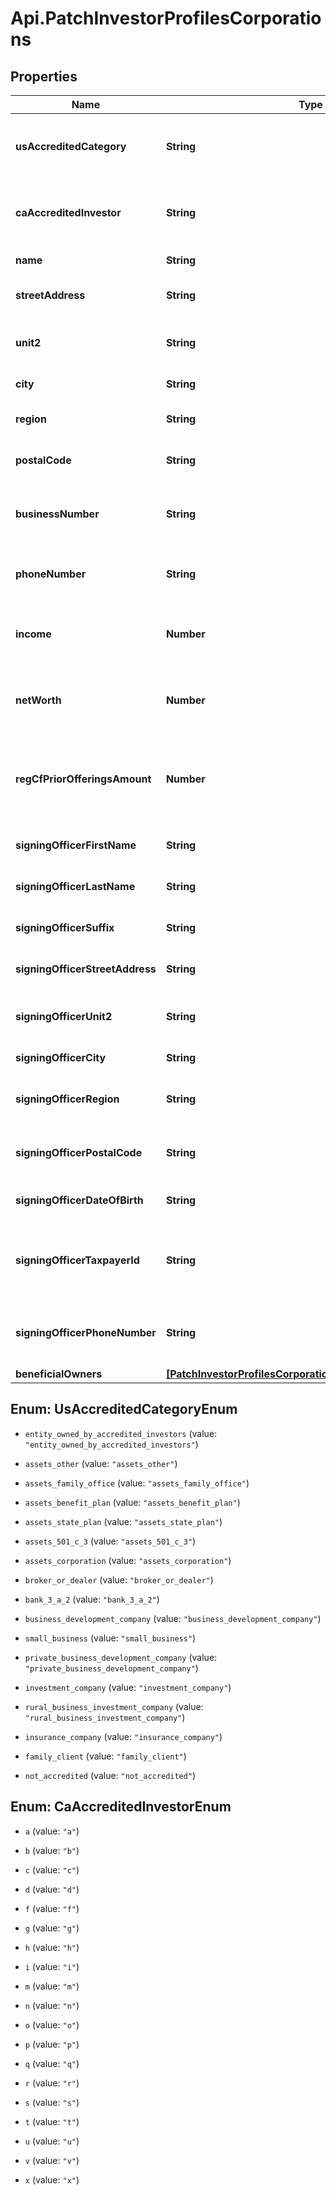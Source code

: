 # Api.PatchInvestorProfilesCorporations

## Properties

Name | Type | Description | Notes
------------ | ------------- | ------------- | -------------
**usAccreditedCategory** | **String** | The United States accredited investor information. | [optional] 
**caAccreditedInvestor** | **String** | The Canadian accredited investor information. | [optional] 
**name** | **String** | Corporation name. | [optional] 
**streetAddress** | **String** | Corporation street address. | [optional] 
**unit2** | **String** | Corporation street address line 2. | [optional] 
**city** | **String** | Corporation city. | [optional] 
**region** | **String** | Corporation region or state. | [optional] 
**postalCode** | **String** | Corporation postal code or zipcode. | [optional] 
**businessNumber** | **String** | The business number of the investor profile. | [optional] 
**phoneNumber** | **String** | The phone number of the investor profile. | [optional] 
**income** | **Number** | The income of the individual investor profile | [optional] 
**netWorth** | **Number** | The net worth of the individual investor profile | [optional] 
**regCfPriorOfferingsAmount** | **Number** | The prior offering amount of the individual investor profile | [optional] 
**signingOfficerFirstName** | **String** | Signing officer first name. | [optional] 
**signingOfficerLastName** | **String** | Signing officer last name. | [optional] 
**signingOfficerSuffix** | **String** | Signing officer suffix. | [optional] 
**signingOfficerStreetAddress** | **String** | Signing officer street address. | [optional] 
**signingOfficerUnit2** | **String** | Signing officer street address line 2. | [optional] 
**signingOfficerCity** | **String** | Signing officer city. | [optional] 
**signingOfficerRegion** | **String** | Signing officer region or state. | [optional] 
**signingOfficerPostalCode** | **String** | Signing officer postal code or zipcode. | [optional] 
**signingOfficerDateOfBirth** | **String** | Signing officer date of birth. | [optional] 
**signingOfficerTaxpayerId** | **String** | The taxpayer identification number of the investor profile. | [optional] 
**signingOfficerPhoneNumber** | **String** | The phone number of the signing officer (required). | [optional] 
**beneficialOwners** | [**[PatchInvestorProfilesCorporationsBeneficialOwnersInner]**](PatchInvestorProfilesCorporationsBeneficialOwnersInner.md) |  | [optional] 



## Enum: UsAccreditedCategoryEnum


* `entity_owned_by_accredited_investors` (value: `"entity_owned_by_accredited_investors"`)

* `assets_other` (value: `"assets_other"`)

* `assets_family_office` (value: `"assets_family_office"`)

* `assets_benefit_plan` (value: `"assets_benefit_plan"`)

* `assets_state_plan` (value: `"assets_state_plan"`)

* `assets_501_c_3` (value: `"assets_501_c_3"`)

* `assets_corporation` (value: `"assets_corporation"`)

* `broker_or_dealer` (value: `"broker_or_dealer"`)

* `bank_3_a_2` (value: `"bank_3_a_2"`)

* `business_development_company` (value: `"business_development_company"`)

* `small_business` (value: `"small_business"`)

* `private_business_development_company` (value: `"private_business_development_company"`)

* `investment_company` (value: `"investment_company"`)

* `rural_business_investment_company` (value: `"rural_business_investment_company"`)

* `insurance_company` (value: `"insurance_company"`)

* `family_client` (value: `"family_client"`)

* `not_accredited` (value: `"not_accredited"`)





## Enum: CaAccreditedInvestorEnum


* `a` (value: `"a"`)

* `b` (value: `"b"`)

* `c` (value: `"c"`)

* `d` (value: `"d"`)

* `f` (value: `"f"`)

* `g` (value: `"g"`)

* `h` (value: `"h"`)

* `i` (value: `"i"`)

* `m` (value: `"m"`)

* `n` (value: `"n"`)

* `o` (value: `"o"`)

* `p` (value: `"p"`)

* `q` (value: `"q"`)

* `r` (value: `"r"`)

* `s` (value: `"s"`)

* `t` (value: `"t"`)

* `u` (value: `"u"`)

* `v` (value: `"v"`)

* `x` (value: `"x"`)





